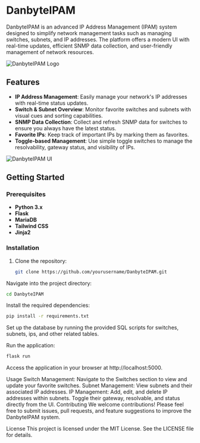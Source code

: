 # DanbyteIPAM

DanbyteIPAM is an advanced IP Address Management (IPAM) system designed to simplify network management tasks such as managing switches, subnets, and IP addresses. The platform offers a modern UI with real-time updates, efficient SNMP data collection, and user-friendly management of network resources.

![DanbyteIPAM Logo](https://github.com/user-attachments/assets/7cd80ec6-17f1-4bc1-9936-d4886dc7dc95)

## Features

- **IP Address Management**: Easily manage your network's IP addresses with real-time status updates.
- **Switch & Subnet Overview**: Monitor favorite switches and subnets with visual cues and sorting capabilities.
- **SNMP Data Collection**: Collect and refresh SNMP data for switches to ensure you always have the latest status.
- **Favorite IPs**: Keep track of important IPs by marking them as favorites.
- **Toggle-based Management**: Use simple toggle switches to manage the resolvability, gateway status, and visibility of IPs.

![DanbyteIPAM UI](https://github.com/user-attachments/assets/19cb3592-aa75-4b2b-8364-b203eecd1c6a)

## Getting Started

### Prerequisites

- **Python 3.x**
- **Flask**
- **MariaDB**
- **Tailwind CSS**
- **Jinja2**

### Installation

1. Clone the repository:

   ```bash
   git clone https://github.com/yourusername/DanbyteIPAM.git
    ```
Navigate into the project directory:

 ```bash
cd DanbyteIPAM
 ```
Install the required dependencies:

 ```bash
pip install -r requirements.txt
 ```
Set up the database by running the provided SQL scripts for switches, subnets, ips, and other related tables.

Run the application:

 ```bash
flask run
 ```
Access the application in your browser at http://localhost:5000.

Usage
Switch Management: Navigate to the Switches section to view and update your favorite switches.
Subnet Management: View subnets and their associated IP addresses.
IP Management: Add, edit, and delete IP addresses within subnets. Toggle their gateway, resolvable, and status directly from the UI.
Contributing
We welcome contributions! Please feel free to submit issues, pull requests, and feature suggestions to improve the DanbyteIPAM system.

License
This project is licensed under the MIT License. See the LICENSE file for details.

